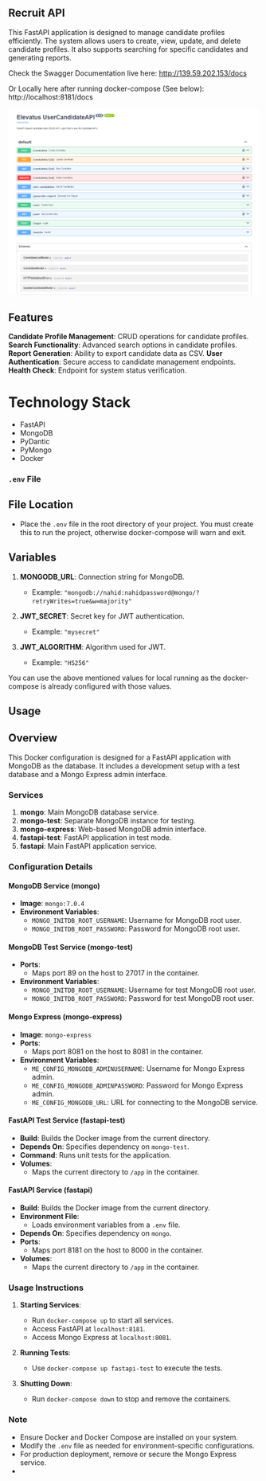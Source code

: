 Recruit API
------------

This FastAPI application is designed to manage candidate profiles efficiently. The system allows users to create, view, update, and delete candidate profiles. It also supports searching for specific candidates and generating reports.

Check the Swagger Documentation live here: http://139.59.202.153/docs

Or Locally here after running docker-compose (See below): http://localhost:8181/docs

![Swagger Documentation](./assets/swagger.png)


## Features

**Candidate Profile Management**: CRUD operations for candidate profiles.
**Search Functionality**: Advanced search options in candidate profiles.
**Report Generation**: Ability to export candidate data as CSV.
**User Authentication**: Secure access to candidate management endpoints.
**Health Check**: Endpoint for system status verification.

# Technology Stack
- FastAPI
- MongoDB
- PyDantic
- PyMongo
- Docker

### `.env` File

## File Location
- Place the `.env` file in the root directory of your project. You must create this to run the project, otherwise docker-compose will warn and exit.

## Variables
1. **MONGODB_URL**: Connection string for MongoDB.
   - Example: `"mongodb://nahid:nahidpassword@mongo/?retryWrites=true&w=majority"`

2. **JWT_SECRET**: Secret key for JWT authentication.
   - Example: `"mysecret"`

3. **JWT_ALGORITHM**: Algorithm used for JWT.
   - Example: `"HS256"`


You can use the above mentioned values for local running as the docker-compose is already configured with those values.


Usage
------------

## Overview
This Docker configuration is designed for a FastAPI application with MongoDB as the database. It includes a development setup with a test database and a Mongo Express admin interface.

### Services
1. **mongo**: Main MongoDB database service.
2. **mongo-test**: Separate MongoDB instance for testing.
3. **mongo-express**: Web-based MongoDB admin interface.
4. **fastapi-test**: FastAPI application in test mode.
5. **fastapi**: Main FastAPI application service.

### Configuration Details

#### MongoDB Service (mongo)
- **Image**: `mongo:7.0.4`
- **Environment Variables**:
  - `MONGO_INITDB_ROOT_USERNAME`: Username for MongoDB root user.
  - `MONGO_INITDB_ROOT_PASSWORD`: Password for MongoDB root user.

#### MongoDB Test Service (mongo-test)
- **Ports**:
  - Maps port 89 on the host to 27017 in the container.
- **Environment Variables**:
  - `MONGO_INITDB_ROOT_USERNAME`: Username for test MongoDB root user.
  - `MONGO_INITDB_ROOT_PASSWORD`: Password for test MongoDB root user.

#### Mongo Express (mongo-express)
- **Image**: `mongo-express`
- **Ports**:
  - Maps port 8081 on the host to 8081 in the container.
- **Environment Variables**:
  - `ME_CONFIG_MONGODB_ADMINUSERNAME`: Username for Mongo Express admin.
  - `ME_CONFIG_MONGODB_ADMINPASSWORD`: Password for Mongo Express admin.
  - `ME_CONFIG_MONGODB_URL`: URL for connecting to the MongoDB service.

#### FastAPI Test Service (fastapi-test)
- **Build**: Builds the Docker image from the current directory.
- **Depends On**: Specifies dependency on `mongo-test`.
- **Command**: Runs unit tests for the application.
- **Volumes**:
  - Maps the current directory to `/app` in the container.

#### FastAPI Service (fastapi)
- **Build**: Builds the Docker image from the current directory.
- **Environment File**:
  - Loads environment variables from a `.env` file.
- **Depends On**: Specifies dependency on `mongo`.
- **Ports**:
  - Maps port 8181 on the host to 8000 in the container.
- **Volumes**:
  - Maps the current directory to `/app` in the container.

### Usage Instructions

1. **Starting Services**:
   - Run `docker-compose up` to start all services.
   - Access FastAPI at `localhost:8181`.
   - Access Mongo Express at `localhost:8081`.

2. **Running Tests**:
   - Use `docker-compose up fastapi-test` to execute the tests.

3. **Shutting Down**:
   - Run `docker-compose down` to stop and remove the containers.

### Note
- Ensure Docker and Docker Compose are installed on your system.
- Modify the `.env` file as needed for environment-specific configurations.
- For production deployment, remove or secure the Mongo Express service.
- 